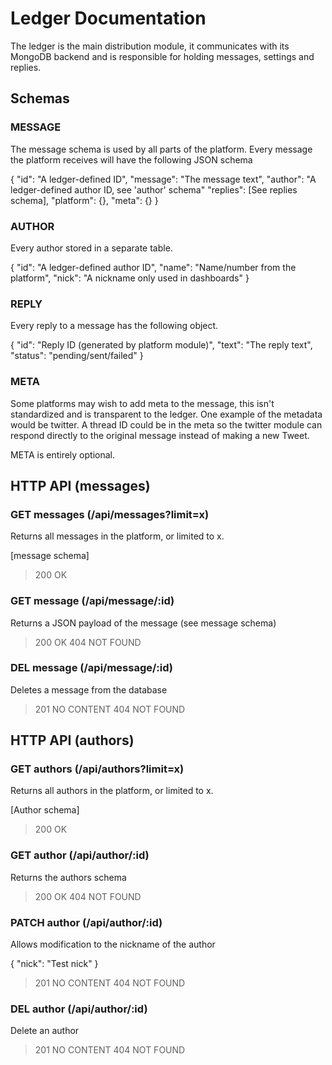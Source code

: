 # Ledger Documentation

The ledger is the main distribution module, it communicates with its MongoDB backend and is responsible 
for holding messages, settings and replies.

## Schemas

### MESSAGE
The message schema is used by all parts of the platform. Every message the platform receives will have the following
JSON schema

{
    "id": "A ledger-defined ID",
    "message": "The message text",
    "author": "A ledger-defined author ID, see 'author' schema"
    "replies": [See replies schema],
    "platform": {},
    "meta": {}
}

### AUTHOR
Every author stored in a separate table. 

{
    "id": "A ledger-defined author ID",
    "name": "Name/number from the platform",
    "nick": "A nickname only used in dashboards"
}

### REPLY
Every reply to a message has the following object.

{
    "id": "Reply ID (generated by platform module)",
    "text": "The reply text",
    "status": "pending/sent/failed"
}

### META
Some platforms may wish to add meta to the message, this isn't standardized and is transparent to the ledger.
One example of the metadata would be twitter. A thread ID could be in the meta so the twitter module can respond
directly to the original message instead of making a new Tweet.

META is entirely optional.

## HTTP API (messages)

### GET messages (/api/messages?limit=x)
Returns all messages in the platform, or limited to x.

[message schema]

> 200 OK

### GET message (/api/message/:id)
Returns a JSON payload of the message (see message schema)

> 200 OK
> 404 NOT FOUND

### DEL message (/api/message/:id)
Deletes a message from the database

> 201 NO CONTENT
> 404 NOT FOUND

## HTTP API (authors)

### GET authors (/api/authors?limit=x)
Returns all authors in the platform, or limited to x.

[Author schema]

> 200 OK

### GET author (/api/author/:id)
Returns the authors schema

> 200 OK
> 404 NOT FOUND

### PATCH author (/api/author/:id)
Allows modification to the nickname of the author

{
    "nick": "Test nick"
}

> 201 NO CONTENT
> 404 NOT FOUND

### DEL author (/api/author/:id)
Delete an author

> 201 NO CONTENT
> 404 NOT FOUND